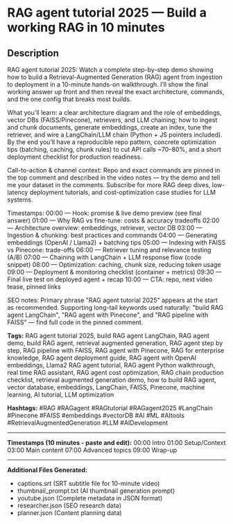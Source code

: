 # RAG agent tutorial 2025 — Build a working RAG in 10 minutes

## Description
RAG agent tutorial 2025: Watch a complete step-by-step demo showing how to build a Retrieval-Augmented Generation (RAG) agent from ingestion to deployment in a 10-minute hands-on walkthrough. I’ll show the final working answer up front and then reveal the exact architecture, commands, and the one config that breaks most builds.

What you'll learn: a clear architecture diagram and the role of embeddings, vector DBs (FAISS/Pinecone), retrievers, and LLM chaining; how to ingest and chunk documents, generate embeddings, create an index, tune the retriever, and wire a LangChain/LLM chain (Python + JS pointers included). By the end you’ll have a reproducible repo pattern, concrete optimization tips (batching, caching, chunk rules) to cut API calls ~70–80%, and a short deployment checklist for production readiness.

Call-to-action & channel context: Repo and exact commands are pinned in the top comment and described in the video notes — try the demo and tell me your dataset in the comments. Subscribe for more RAG deep dives, low-latency deployment tutorials, and cost-optimization case studies for LLM systems.

Timestamps:
00:00 — Hook: promise & live demo preview (see final answer)
01:00 — Why RAG vs fine-tune: costs & accuracy tradeoffs
02:00 — Architecture overview: embeddings, retriever, vector DB
03:00 — Ingestion & chunking: best practices and commands
04:00 — Generating embeddings (OpenAI / Llama2) + batching tips
05:00 — Indexing with FAISS vs Pinecone: trade-offs
06:00 — Retriever tuning and relevance testing (A/B)
07:00 — Chaining with LangChain + LLM response flow (code snippet)
08:00 — Optimization: caching, chunk size, reducing token usage
09:00 — Deployment & monitoring checklist (container + metrics)
09:30 — Final live test on deployed agent + recap
10:00 — CTA: repo, next video tease, pinned links

SEO notes: Primary phrase "RAG agent tutorial 2025" appears at the start as recommended. Supporting long-tail keywords used naturally: "build RAG agent LangChain", "RAG agent with Pinecone", and "RAG pipeline with FAISS" — find full code in the pinned comment.

**Tags:** RAG agent tutorial 2025, build RAG agent LangChain, RAG agent demo, build RAG agent, retrieval augmented generation, RAG agent step by step, RAG pipeline with FAISS, RAG agent with Pinecone, RAG for enterprise knowledge, RAG agent deployment guide, RAG agent with OpenAI embeddings, Llama2 RAG agent tutorial, RAG agent Python walkthrough, real time RAG assistant, RAG agent cost optimization, RAG chain production checklist, retrieval augmented generation demo, how to build RAG agent, vector database, embeddings, LangChain, FAISS, Pinecone, machine learning, AI tutorial, LLM optimization

**Hashtags:** #RAG #RAGagent #RAGtutorial #RAGagent2025 #LangChain #Pinecone #FAISS #embeddings #vectorDB #AI #ML #AItools #RetrievalAugmentedGeneration #LLM #AIDevelopment

---
**Timestamps (10 minutes - paste and edit):**
00:00 Intro
01:00 Setup/Context
03:00 Main content
07:00 Advanced topics
09:00 Wrap-up

---
**Additional Files Generated:**
- captions.srt (SRT subtitle file for 10-minute video)
- thumbnail_prompt.txt (AI thumbnail generation prompt)
- youtube.json (Complete metadata in JSON format)
- researcher.json (SEO research data)
- planner.json (Content planning data)